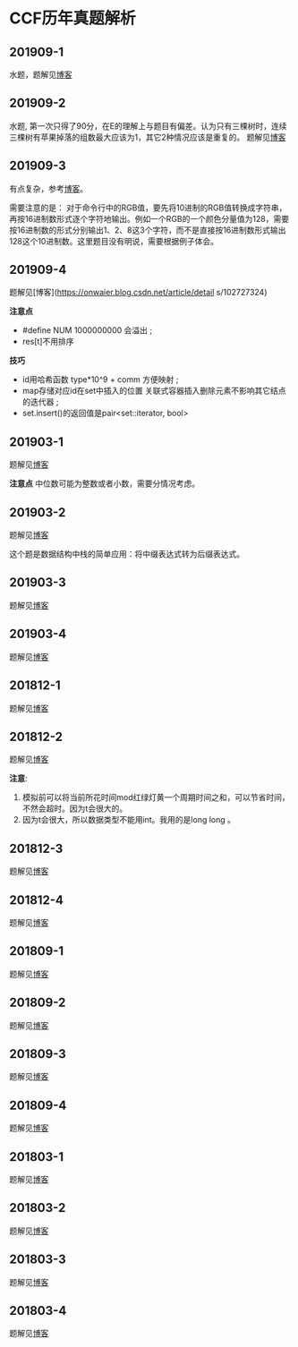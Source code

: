 # CCF历年真题解析
## 201909-1
水题，题解见[博客](https://onwaier.blog.csdn.net/article/details/102565209)
## 201909-2
水题, 第一次只得了90分，在E的理解上与题目有偏差。认为只有三棵树时，连续三棵树有苹果掉落的组数最大应该为1，其它2种情况应该是重复的。
题解见[博客](https://onwaier.blog.csdn.net/article/details/102605811)
## 201909-3
有点复杂，参考[博客](https://blog.csdn.net/richenyunqi/article/details/101399918)。

需要注意的是：
对于命令行中的RGB值，要先将10进制的RGB值转换成字符串，再按16进制数形式逐个字符地输出。例如一个RGB的一个颜色分量值为128，需要按16进制数的形式分别输出1、2、8这3个字符，而不是直接按16进制数形式输出128这个10进制数。这里题目没有明说，需要根据例子体会。
## 201909-4
题解见[博客](https://onwaier.blog.csdn.net/article/detail
s/102727324)

**注意点**
- #define NUM 1000000000 会溢出 ;
- res[t]不用排序 

**技巧**
- id用哈希函数 type*10^9 + comm   方便映射 ;
- map存储对应id在set中插入的位置 关联式容器插入删除元素不影响其它结点的迭代器 ;
- set.insert()的返回值是pair<set<T>::iterator, bool> 

## 201903-1
题解见[博客](https://onwaier.blog.csdn.net/article/details/102759653)

**注意点**
中位数可能为整数或者小数，需要分情况考虑。

## 201903-2
题解见[博客](https://onwaier.blog.csdn.net/article/details/102811294)

这个题是数据结构中栈的简单应用：将中缀表达式转为后缀表达式。

## 201903-3
题解见[博客](https://onwaier.blog.csdn.net/article/details/102854729)

## 201903-4
题解见[博客](https://onwaier.blog.csdn.net/article/details/102907704)

## 201812-1
题解见[博客](https://onwaier.blog.csdn.net/article/details/102922755)

## 201812-2
题解见[博客](https://onwaier.blog.csdn.net/article/details/102936182)

**注意**:
1. 模拟前可以将当前所花时间mod红绿灯黄一个周期时间之和，可以节省时间，不然会超时。因为t会很大的。
2. 因为t会很大，所以数据类型不能用int。我用的是long long 。

## 201812-3
题解见[博客](https://onwaier.blog.csdn.net/article/details/102976454)

## 201812-4
题解见[博客](https://onwaier.blog.csdn.net/article/details/102986675)

## 201809-1
题解见[博客](https://onwaier.blog.csdn.net/article/details/103008891)

## 201809-2
题解见[博客](https://blog.csdn.net/happyeveryday62/article/details/103035781)

## 201809-3
题解见[博客](https://blog.csdn.net/happyeveryday62/article/details/103075131)

## 201809-4
题解见[博客](https://blog.csdn.net/happyeveryday62/article/details/103106187)

## 201803-1
题解见[博客](https://onwaier.blog.csdn.net/article/details/103134372)

## 201803-2
题解见[博客](https://onwaier.blog.csdn.net/article/details/103141045)

## 201803-3
题解见[博客](https://onwaier.blog.csdn.net/article/details/103213503)

## 201803-4
题解见[博客](https://blog.csdn.net/happyeveryday62/article/details/103213996)
